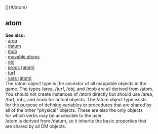 []{#/atom}    
## atom    
**See also:**    
:   [area](/ref/area.md)    
:   [datum](/ref/datum.md)    
:   [mob](/ref/mob.md)    
:   [movable atoms](/ref/atom/movable.md)    
:   [obj](/ref/obj.md)    
:   [procs (atom)](/ref/atom/proc.md)    
:   [turf](/ref/turf.md)    
:   [vars (atom)](/ref/atom/var.md)    
The /atom object type is the ancestor of all mappable objects in the    
game. The types /area, /turf, /obj, and /mob are all derived from /atom.    
You should not create instances of /atom directly but should use /area,    
/turf, /obj, and /mob for actual objects. The /atom object type exists    
for the purpose of defining variables or procedures that are shared by    
all of the other \"physical\" objects. These are also the only objects    
for which verbs may be accessible to the user.    
/atom is derived from /datum, so it inherits the basic properties that    
are shared by all DM objects.  